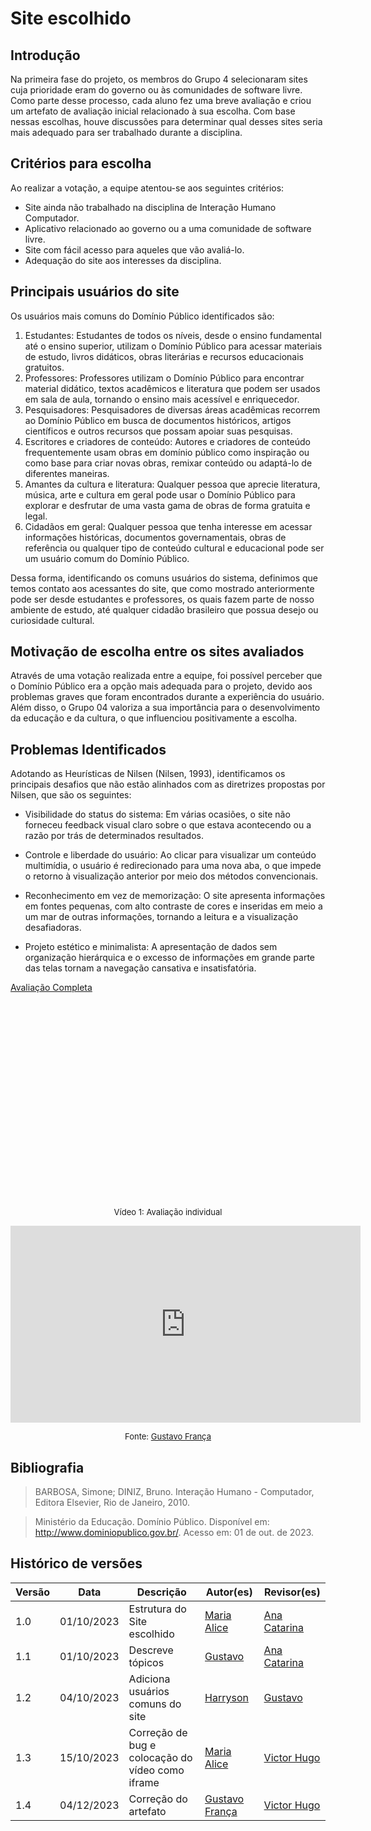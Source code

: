 # Site escolhido



## Introdução

Na primeira fase do projeto, os membros do Grupo 4 selecionaram sites cuja prioridade eram do governo ou às comunidades de software livre. Como parte desse processo, cada aluno fez uma breve avaliação e criou um artefato de avaliação inicial relacionado à sua escolha. Com base nessas escolhas, houve discussões para determinar qual desses sites seria mais adequado para ser trabalhado durante a disciplina.</p>



## Critérios para escolha

Ao realizar a votação, a equipe atentou-se aos seguintes critérios:

- Site ainda não trabalhado na disciplina de Interação Humano Computador.
- Aplicativo relacionado ao governo ou a uma comunidade de software livre.
- Site com fácil acesso para aqueles que vão avaliá-lo.
- Adequação do site aos interesses da disciplina.



## Principais usuários do site

Os usuários mais comuns do Domínio Público identificados são:

1. Estudantes: Estudantes de todos os níveis, desde o ensino fundamental até o ensino superior, utilizam o Domínio Público para acessar materiais de estudo, livros didáticos, obras literárias e recursos educacionais gratuitos.
2. Professores: Professores utilizam o Domínio Público para encontrar material didático, textos acadêmicos e literatura que podem ser usados em sala de aula, tornando o ensino mais acessível e enriquecedor.
3. Pesquisadores: Pesquisadores de diversas áreas acadêmicas recorrem ao Domínio Público em busca de documentos históricos, artigos científicos e outros recursos que possam apoiar suas pesquisas.
4. Escritores e criadores de conteúdo: Autores e criadores de conteúdo frequentemente usam obras em domínio público como inspiração ou como base para criar novas obras, remixar conteúdo ou adaptá-lo de diferentes maneiras.
5. Amantes da cultura e literatura: Qualquer pessoa que aprecie literatura, música, arte e cultura em geral pode usar o Domínio Público para explorar e desfrutar de uma vasta gama de obras de forma gratuita e legal.
6. Cidadãos em geral: Qualquer pessoa que tenha interesse em acessar informações históricas, documentos governamentais, obras de referência ou qualquer tipo de conteúdo cultural e educacional pode ser um usuário comum do Domínio Público.

Dessa forma, identificando os comuns usuários do sistema, definimos que temos contato aos acessantes do site, que como mostrado anteriormente pode ser desde estudantes e professores, os quais fazem parte de nosso ambiente de estudo, até qualquer cidadão brasileiro que possua desejo ou curiosidade cultural.



## Motivação de escolha entre os sites avaliados

Através de uma votação realizada entre a equipe, foi possível perceber que o Domínio Público era a opção mais adequada para o projeto, devido aos problemas graves que foram encontrados durante a experiência do usuário. Além disso, o Grupo 04 valoriza a sua importância para o desenvolvimento da educação e da cultura, o que influenciou positivamente a escolha.



## Problemas Identificados

Adotando as Heurísticas de Nilsen (Nilsen, 1993), identificamos os principais desafios que não estão alinhados com as diretrizes propostas por Nilsen, que são os seguintes:


- Visibilidade do status do sistema: Em várias ocasiões, o site não forneceu feedback visual claro sobre o que estava acontecendo ou a razão por trás de determinados resultados.

- Controle e liberdade do usuário: Ao clicar para visualizar um conteúdo multimídia, o usuário é redirecionado para uma nova aba, o que impede o retorno à visualização anterior por meio dos métodos convencionais.

- Reconhecimento em vez de memorização: O site apresenta informações em fontes pequenas, com alto contraste de cores e inseridas em meio a um mar de outras informações, tornando a leitura e a visualização desafiadoras.

- Projeto estético e minimalista: A apresentação de dados sem organização hierárquica e o excesso de informações em grande parte das telas tornam a navegação cansativa e insatisfatória.

[Avaliação Completa](../assets/avaliacoes/DominioPublico.pdf)

<iframe text-align="center" width="560" height="315" src="" title="YouTube video player" frameborder="0" allow="accelerometer; autoplay; clipboard-write; encrypted-media; gyroscope; picture-in-picture" allowfullscreen></iframe>

<center>

<font size="2"><p style="text-align: center">Vídeo 1: Avaliação individual</p></font>

<iframe width="560" height="315" src="https://www.youtube.com/embed/49GJdbYHexc?si=7RUEw3Vr19P3HYqy" title="YouTube video player" frameborder="0" allow="accelerometer; autoplay; clipboard-write; encrypted-media; gyroscope; picture-in-picture; web-share" allowfullscreen></iframe>

<font size="2"><p style="text-align: center">Fonte: [Gustavo França](https://github.com/gustavofbs)</p></font>

</center>

## Bibliografia

> BARBOSA, Simone; DINIZ, Bruno. Interação Humano - Computador, Editora Elsevier, Rio de Janeiro, 2010.

> Ministério da Educação. Domínio Público. Disponível em: http://www.dominiopublico.gov.br/. Acesso em: 01 de out. de 2023.



## Histórico de versões

| Versão | Data       | Descrição                   | Autor(es)                                       | Revisor(es)                                    |
| ------ | ---------- | --------------------------- | ----------------------------------------------- | ---------------------------------------------- |
| 1.0    | 01/10/2023 | Estrutura do Site escolhido | [Maria Alice](https://github.com/Maliz30)       | [Ana Catarina](https://github.com/an4catarina) |
| 1.1    | 01/10/2023 | Descreve tópicos            | [Gustavo](https://github.com/gustavofbs)        | [Ana Catarina](https://github.com/an4catarina) |
|1.2     | 04/10/2023 | Adiciona usuários comuns do site| [Harryson](https://github.com/harry-cmartin) |[Gustavo](https://github.com/gustavofbs)|
|1.3     | 15/10/2023 | Correção de bug e colocação do vídeo como iframe| [Maria Alice](https://github.com/Maliz30) |[Victor Hugo](https://github.com/ViictorHugoo)|
|1.4     | 04/12/2023 | Correção do artefato                            | [Gustavo França](https://github.com/gustavofbs) |[Victor Hugo](https://github.com/ViictorHugoo)|


